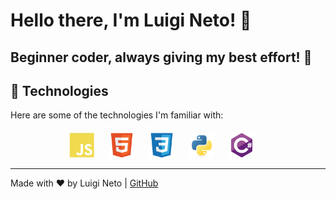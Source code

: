 # Hello there, I'm Luigi Neto! 👋
## Beginner coder, always giving my best effort! 💪

## 🚀 Technologies

Here are some of the technologies I'm familiar with:

<div align="center" style="margin-top: 20px;">
  <img alt="JavaScript" src="https://raw.githubusercontent.com/devicons/devicon/master/icons/javascript/javascript-plain.svg" width="40" height="40" style="margin-right: 20px;">
  <img alt="HTML" src="https://raw.githubusercontent.com/devicons/devicon/master/icons/html5/html5-original.svg" width="40" height="40" style="margin-right: 20px;">
  <img alt="CSS" src="https://raw.githubusercontent.com/devicons/devicon/master/icons/css3/css3-original.svg" width="40" height="40" style="margin-right: 20px;">
  <img alt="Python" src="https://raw.githubusercontent.com/devicons/devicon/master/icons/python/python-original.svg" width="40" height="40" style="margin-right: 20px;">
  <img alt="C#" src="https://raw.githubusercontent.com/devicons/devicon/master/icons/csharp/csharp-original.svg" width="40" height="40" style="margin-right: 20px;">
</div>

---

Made with ❤️ by Luigi Neto | [GitHub](https://github.com/LuigiNeto01)

